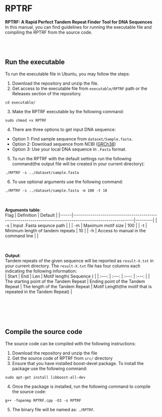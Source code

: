 # RPTRF
**RPTRF: A Rapid Perfect Tandem Repeat Finder Tool for DNA Sequences**
<br>
In this manual, you can find guidelines for running the executable file and compiling the RPTRF from the source code.

<br><br>
## Run the executable ##
To run the executable file in Ubuntu, you may follow the steps:

1. Download the repository and unzip the file.  
2. Get access to the executable file from `executable/RPTRF` path or the Releases section of the repository.
```
cd executable/

```
3. Make the RPTRF executable by the following command:
```
sudo chmod +x RPTRF

```
4. There are three options to get input DNA sequence: 
* Option 1:  Find sample sequence from `dataset/Sample.fasta`.
* Option 2:  Download sequence from NCBI ([GRCh38](https://www.ncbi.nlm.nih.gov/assembly/GCF_000001405.26/))
* Option 3:  Use your local DNA sequence in `.Fasta` format. 
5. To run the RPTRF with the default settings run the following command(the output file will be created in your current directory):
```
./RPTRF -s ../dataset/sample.fasta

```
6. To use optional arguments use the following command:

```
./RPTRF -s ../dataset/sample.fasta -m 100 -t 10

```

<br><br>
**Arguments table**:
<br>
 Flag | Definition                                                                                                  | Default |
|------|-------------------------------------------------------------------------------------------------------------|---------|
|  -s  | Input .Fasta sequnce path                                                                            |        |
|  -m  | Maximum motif size    	                                                                                  |    100    |
|  -t  | Minimum length of tandem repeats  	                                                                                    |   10   |
|  -h  | Access to manual in the command line	                                                                          |       |

<br><br>
**Output**:
<br>
Tandem repeats of the given sequence will be reported as `result-X.txt` in your current directory. The `result-X.txt` file has four columns each indicating the following information:
<br>
| Start | End | Len | Motif length( Sequence ) |
| :---:        |     :---:      |     :---:     |          :---: |
| The starting point of the Tandem Repeat   | Ending point of the Tandem Repeat     | The length of the Tandem Repeat    | Motif Length(the motif that is repeated in the Tandem Repeat)    |

<br><br><br><br>
## Compile the source code ##

The source code can be compiled with the following instructions:

1. Download the repository and unzip the file
2. Get the source code of RPTRF from `src/` directory
3. Ensure that you have installed boost-devel package. To install the package use the following command:
```
sudo apt-get install libboost-all-dev

```
4. Once the package is installed, run the following command to compile the source code:
```
g++ -fopenmp RPTRF.cpp -O3 -o RPTRF

```
5. The binary file will be named as: `./RPTRF`. 

<br><br><br><br>





